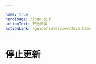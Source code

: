 ```yaml
---

home: true
heroImage: /logo.gif
actionText: 开始阅读
actionLink: /guide/interview/Java.html
---
```


# 停止更新
